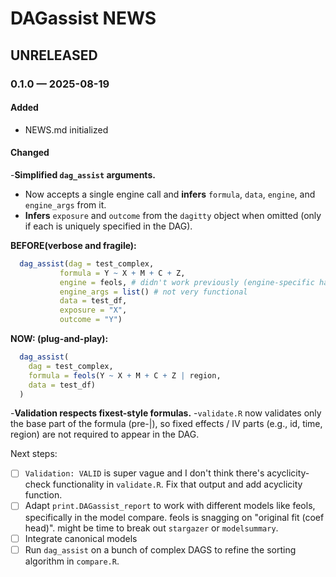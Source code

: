# DAGassist NEWS

## UNRELEASED

### 0.1.0 — 2025-08-19

#### Added 
- NEWS.md initialized

#### Changed

-**Simplified `dag_assist` arguments.**
  - Now accepts a single engine call and **infers** `formula`, `data`, `engine`, and `engine_args` from it.
  - **Infers** `exposure` and `outcome` from the `dagitty` object when omitted (only if each is uniquely specified in the DAG).
    
  **BEFORE(verbose and fragile):**
```r
  dag_assist(dag = test_complex, 
           formula = Y ~ X + M + C + Z,
           engine = feols, # didn't work previously (engine-specific handling)
           engine_args = list() # not very functional
           data = test_df,
           exposure = "X", 
           outcome = "Y")
```
  

  **NOW: (plug-and-play):**
```r
  dag_assist(
    dag = test_complex, 
    formula = feols(Y ~ X + M + C + Z | region, 
    data = test_df)
  )
```

-**Validation respects fixest-style formulas.**
-`validate.R` now validates only the base part of the formula (pre-|), so fixed 
effects / IV parts (e.g., id, time, region) are not required to appear in the DAG.
 
Next steps: 
- [ ] `Validation: VALID` is super vague and I don't think there's acyclicity-check
    functionality in `validate.R`. Fix that output and add acyclicity function.
- [ ] Adapt `print.DAGassist_report` to work with different models like feols, 
    specifically in the model compare. feols is snagging on "original fit 
    (coef head)". might be time to break out `stargazer` or `modelsummary`.
- [ ] Integrate canonical models
- [ ] Run `dag_assist` on a bunch of complex DAGS to refine the sorting 
    algorithm in `compare.R`.
